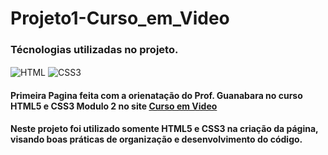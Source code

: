 # Projeto1-Curso_em_Video

### Técnologias utilizadas no projeto.

<img align="center" alt="HTML" src="https://img.shields.io/badge/HTML5-E34F26?style=for-the-badge&logo=html5&logoColor=white" />
<img align="center" alt="CSS3" src="https://img.shields.io/badge/CSS3-1572B6?style=for-the-badge&logo=css3&logoColor=white" />

#### Primeira Pagina feita com a orienatação do **Prof. Guanabara** no curso HTML5 e CSS3 Modulo 2 no site [Curso em Video](https://www.cursoemvideo.com)

#### Neste projeto foi utilizado somente HTML5 e CSS3 na criação da página, visando boas práticas de organização e desenvolvimento do código.

 
